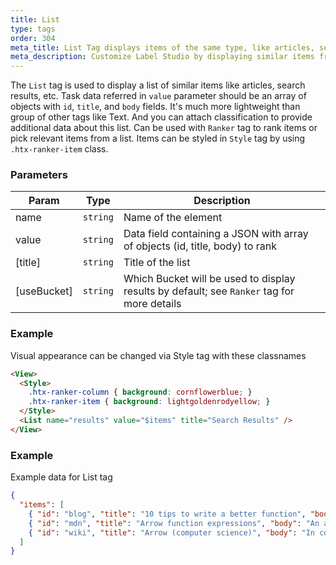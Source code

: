 ```yaml
---
title: List
type: tags
order: 304
meta_title: List Tag displays items of the same type, like articles, search results, etc.
meta_description: Customize Label Studio by displaying similar items from task data for machine learning and data science projects.
---
```


The `List` tag is used to display a list of similar items like articles, search results, etc. Task data referred in `value` parameter should be an array of objects with `id`, `title`, and `body` fields.
It's much more lightweight than group of other tags like Text. And you can attach classification to provide additional data about this list.
Can be used with `Ranker` tag to rank items or pick relevant items from a list.
Items can be styled in `Style` tag by using `.htx-ranker-item` class.

### Parameters

| Param | Type | Description |
| --- | --- | --- |
| name | <code>string</code> | Name of the element |
| value | <code>string</code> | Data field containing a JSON with array of objects (id, title, body) to rank |
| [title] | <code>string</code> | Title of the list |
| [useBucket] | <code>string</code> | Which Bucket will be used to display results by default; see `Ranker` tag for more details |

### Example

Visual appearance can be changed via Style tag with these classnames

```html
<View>
  <Style>
    .htx-ranker-column { background: cornflowerblue; }
    .htx-ranker-item { background: lightgoldenrodyellow; }
  </Style>
  <List name="results" value="$items" title="Search Results" />
</View>
```
### Example

Example data for List tag

```json
{
  "items": [
    { "id": "blog", "title": "10 tips to write a better function", "body": "There is nothing worse than being left in the lurch when it comes to writing a function!" },
    { "id": "mdn", "title": "Arrow function expressions", "body": "An arrow function expression is a compact alternative to a traditional function" },
    { "id": "wiki", "title": "Arrow (computer science)", "body": "In computer science, arrows or bolts are a type class..." },
  ]
}
```
